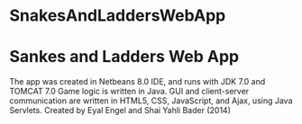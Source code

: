 # SnakesAndLaddersWebApp

Sankes and Ladders Web App
==========================
The app was created in Netbeans 8.0 IDE, and runs with JDK 7.0 and TOMCAT 7.0
Game logic is written in Java. GUI and client-server communication are written in HTML5, CSS, JavaScript, and Ajax, using Java Servlets.
Created by Eyal Engel and Shai Yahli Bader (2014)
